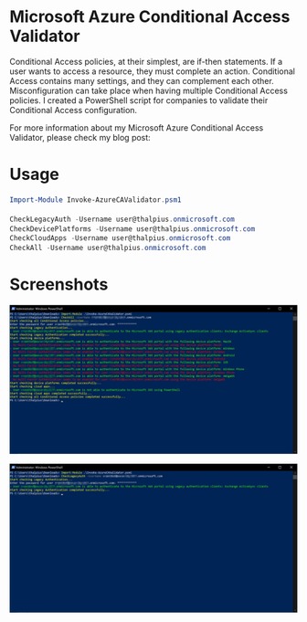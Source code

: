# Microsoft Azure Conditional Access Validator

Conditional Access policies, at their simplest, are if-then statements. If a user wants to access a resource, they must complete an action. Conditional Access contains many settings, and they can complement each other. Misconfiguration can take place when having multiple Conditional Access policies. I created a PowerShell script for companies to validate their Conditional Access configuration.

For more information about my Microsoft Azure Conditional Access Validator, please check my blog post:  
<COMING SOON>

# Usage

```PowerShell
Import-Module Invoke-AzureCAValidator.psm1

CheckLegacyAuth -Username user@thalpius.onmicrosoft.com
CheckDevicePlatforms -Username user@thalpius.onmicrosoft.com
CheckCloudApps -Username user@thalpius.onmicrosoft.com
CheckAll -Username user@thalpius.onmicrosoft.com
```

# Screenshots

![Alt text](/Screenshots/Microsoft-Azure-AD-Conditional-Access-Validator-01.jpg?raw=true "Azure AD Conditional Access Validator")

![Alt text](/Screenshots/Microsoft-Azure-AD-Conditional-Access-Validator-02.jpg?raw=true "Azure AD Conditional Access Validator")
